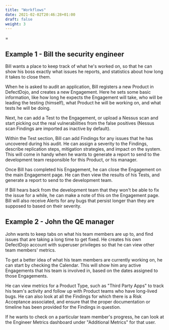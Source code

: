 ```yaml
---
title: "Workflows"
date: 2021-02-02T20:46:28+01:00
draft: false
weight: 3
---
```


=

Example 1 - Bill the security engineer
--------------------------------------

Bill wants a place to keep track of what he\'s worked on, so that he can
show his boss exactly what issues he reports, and statistics about how
long it takes to close them.

When he is asked to audit an application, Bill registers a new Product
in DefectDojo, and creates a new Engagement. Here he sets some basic
information, like how long he expects the Engagement will take, who will
be leading the testing (himself), what Product he will be working on,
and what tests he will be doing.

Next, he can add a Test to the Engagement, or upload a Nessus scan and
start picking out the real vulnerabilities from the false positives
(Nessus scan Findings are imported as inactive by default).

Within the Test section, Bill can add Findings for any issues that he
has uncovered during his audit. He can assign a severity to the
Findings, describe replication steps, mitigation strategies, and impact
on the system. This will come in handy when he wants to generate a
report to send to the development team responsible for this Product, or
his manager.

Once Bill has completed his Engagement, he can close the Engagement on
the main Engagement page. He can then view the results of his Tests, and
generate a report to send to the development team.

If Bill hears back from the development team that they won\'t be able to
fix the issue for a while, he can make a note of this on the Engagement
page. Bill will also receive Alerts for any bugs that persist longer
than they are supposed to based on their severity.

Example 2 - John the QE manager
-------------------------------

John wants to keep tabs on what his team members are up to, and find
issues that are taking a long time to get fixed. He creates his own
DefectDojo account with superuser privileges so that he can view other
team members\' metrics.

To get a better idea of what his team members are currently working on,
he can start by checking the Calendar. This will show him any active
Engagements that his team is involved in, based on the dates assigned to
those Engagements.

He can view metrics for a Product Type, such as \"Third Party Apps\" to
track his team\'s activity and follow up with Product teams who have
long-lived bugs. He can also look at all the Findings for which there is
a Risk Acceptance associated, and ensure that the proper documentation
or timeline has been provided for the Findings in question.

If he wants to check on a particular team member\'s progress, he can
look at the Engineer Metrics dashboard under \"Additional Metrics\" for
that user.
